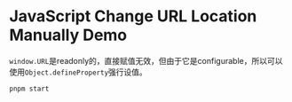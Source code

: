 JavaScript Change URL Location Manually Demo
============================================

`window.URL`是readonly的，直接赋值无效，但由于它是configurable，所以可以使用`Object.defineProperty`强行设值。

```
pnpm start
```